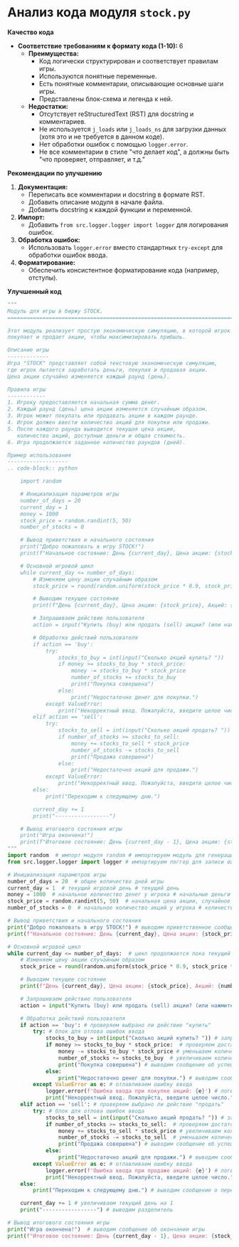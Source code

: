 # Анализ кода модуля `stock.py`

**Качество кода**
-  **Соответствие требованиям к формату кода (1-10):** 6
    -  **Преимущества:**
        -  Код логически структурирован и соответствует правилам игры.
        -  Используются понятные переменные.
        -  Есть понятные комментарии, описывающие основные шаги игры.
        -  Представлены блок-схема и легенда к ней.
    - **Недостатки:**
        -  Отсутствует reStructuredText (RST) для docstring и комментариев.
        -  Не используется `j_loads` или `j_loads_ns` для загрузки данных (хотя это и не требуется в данном коде).
        -  Нет обработки ошибок с помощью `logger.error`.
        -  Не все комментарии в стиле "что делает код", а должны быть "что проверяет, отправляет, и т.д."

**Рекомендации по улучшению**
1.  **Документация:**
    -   Переписать все комментарии и docstring в формате RST.
    -   Добавить описание модуля в начале файла.
    -   Добавить docstring к каждой функции и переменной.
2.  **Импорт:**
    - Добавить `from src.logger.logger import logger` для логирования ошибок.
3. **Обработка ошибок:**
   - Использовать `logger.error` вместо стандартных `try-except` для обработки ошибок ввода.
4. **Форматирование:**
    -   Обеспечить консистентное форматирование кода (например, отступы).

**Улучшенный код**
```python
"""
Модуль для игры в биржу STOCK.
=========================================================================================

Этот модуль реализует простую экономическую симуляцию, в которой игрок
покупает и продает акции, чтобы максимизировать прибыль.

Описание игры
-------------
Игра "STOCK" представляет собой текстовую экономическую симуляцию,
где игрок пытается заработать деньги, покупая и продавая акции.
Цена акции случайно изменяется каждый раунд (день).

Правила игры
------------
1. Игроку предоставляется начальная сумма денег.
2. Каждый раунд (день) цена акции изменяется случайным образом.
3. Игрок может покупать или продавать акции в каждом раунде.
4. Игрок должен ввести количество акций для покупки или продажи.
5. После каждого раунда выводится текущая цена акции,
   количество акций, доступные деньги и общая стоимость.
6. Игра продолжается заданное количество раундов (дней).

Пример использования
-------------------
.. code-block:: python

    import random

    # Инициализация параметров игры
    number_of_days = 20
    current_day = 1
    money = 1000
    stock_price = random.randint(5, 50)
    number_of_stocks = 0

    # Вывод приветствия и начального состояния
    print("Добро пожаловать в игру STOCK!")
    print(f"Начальное состояние: День {current_day}, Цена акции: {stock_price}, Акций: {number_of_stocks}, Денег: {money}\\n")

    # Основной игровой цикл
    while current_day <= number_of_days:
        # Изменяем цену акции случайным образом
        stock_price = round(random.uniform(stock_price * 0.9, stock_price * 1.1), 2)

        # Выводим текущее состояние
        print(f"День {current_day}, Цена акции: {stock_price}, Акций: {number_of_stocks}, Денег: {money}")

        # Запрашиваем действие пользователя
        action = input("Купить (buy) или продать (sell) акции? (или нажмите Enter для перехода к следующему дню): ").lower()

        # Обработка действий пользователя
        if action == 'buy':
            try:
                stocks_to_buy = int(input("Сколько акций купить? "))
                if money >= stocks_to_buy * stock_price:
                    money -= stocks_to_buy * stock_price
                    number_of_stocks += stocks_to_buy
                    print("Покупка совершена")
                else:
                    print("Недостаточно денег для покупки.")
            except ValueError:
                print("Некорректный ввод. Пожалуйста, введите целое число.")
        elif action == 'sell':
            try:
                stocks_to_sell = int(input("Сколько акций продать? "))
                if number_of_stocks >= stocks_to_sell:
                    money += stocks_to_sell * stock_price
                    number_of_stocks -= stocks_to_sell
                    print("Продажа совершена")
                else:
                    print("Недостаточно акций для продажи.")
            except ValueError:
                print("Некорректный ввод. Пожалуйста, введите целое число.")
        else:
            print("Переходим к следующему дню.")

        current_day += 1
        print("-----------------")

    # Вывод итогового состояния игры
    print("Игра окончена!")
    print(f"Итоговое состояние: День {current_day - 1}, Цена акции: {stock_price}, Акций: {number_of_stocks}, Денег: {money}")
"""
import random  # импорт модуля random # импортируем модуль для генерации случайных чисел
from src.logger.logger import logger # импортируем логгер для записи ошибок

# Инициализация параметров игры
number_of_days = 20  # общее количество дней игры
current_day = 1  # текущий игровой день # текущий день
money = 1000  # начальное количество денег у игрока # начальные деньги
stock_price = random.randint(5, 50)  # начальная цена акции, случайное значение # цена акции
number_of_stocks = 0  # начальное количество акций у игрока # количество акций

# Вывод приветствия и начального состояния
print("Добро пожаловать в игру STOCK!") # выводим приветственное сообщение
print(f"Начальное состояние: День {current_day}, Цена акции: {stock_price}, Акций: {number_of_stocks}, Денег: {money}\n") # выводим начальное состояние игры

# Основной игровой цикл
while current_day <= number_of_days:  # цикл продолжается пока текущий день меньше или равен общему количеству дней
    # Изменяем цену акции случайным образом
    stock_price = round(random.uniform(stock_price * 0.9, stock_price * 1.1), 2) # обновляем цену акции

    # Выводим текущее состояние
    print(f"День {current_day}, Цена акции: {stock_price}, Акций: {number_of_stocks}, Денег: {money}") # выводим текущее состояние игры

    # Запрашиваем действие пользователя
    action = input("Купить (buy) или продать (sell) акции? (или нажмите Enter для перехода к следующему дню): ").lower() # запрашиваем действие пользователя

    # Обработка действий пользователя
    if action == 'buy': # проверяем выбрано ли действие "купить"
        try: # блок для отлова ошибок ввода
            stocks_to_buy = int(input("Сколько акций купить? ")) # запрашиваем количество акций для покупки
            if money >= stocks_to_buy * stock_price:  # проверяем достаточно ли денег для покупки
                money -= stocks_to_buy * stock_price # уменьшаем количество денег
                number_of_stocks += stocks_to_buy  # увеличиваем количество акций
                print("Покупка совершена") # выводим сообщение об успешной покупке
            else:
                print("Недостаточно денег для покупки.") # выводим сообщение о недостатке денег
        except ValueError as e: # отлавливаем ошибку ввода
            logger.error(f'Ошибка ввода при покупке акций: {e}') # логируем ошибку
            print("Некорректный ввод. Пожалуйста, введите целое число.") # выводим сообщение об ошибке
    elif action == 'sell': # проверяем выбрано ли действие "продать"
        try: # блок для отлова ошибок ввода
            stocks_to_sell = int(input("Сколько акций продать? ")) # запрашиваем количество акций для продажи
            if number_of_stocks >= stocks_to_sell:  # проверяем достаточно ли акций для продажи
                money += stocks_to_sell * stock_price # увеличиваем количество денег
                number_of_stocks -= stocks_to_sell  # уменьшаем количество акций
                print("Продажа совершена") # выводим сообщение об успешной продаже
            else:
                print("Недостаточно акций для продажи.") # выводим сообщение о недостатке акций
        except ValueError as e: # отлавливаем ошибку ввода
            logger.error(f'Ошибка ввода при продаже акций: {e}') # логируем ошибку
            print("Некорректный ввод. Пожалуйста, введите целое число.") # выводим сообщение об ошибке
    else:
        print("Переходим к следующему дню.") # выводим сообщение о переходе к следующему дню

    current_day += 1 # увеличиваем текущий день на 1
    print("-----------------") # выводим разделитель

# Вывод итогового состояния игры
print("Игра окончена!")  # выводим сообщение об окончании игры
print(f"Итоговое состояние: День {current_day - 1}, Цена акции: {stock_price}, Акций: {number_of_stocks}, Денег: {money}") # выводим итоговое состояние игры
```